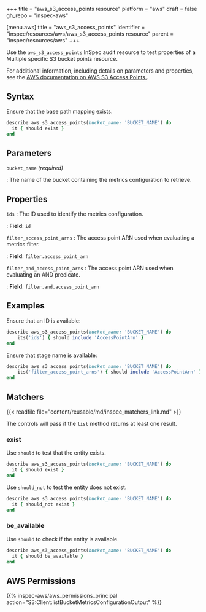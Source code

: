 +++
title = "aws_s3_access_points resource"
platform = "aws"
draft = false
gh_repo = "inspec-aws"

[menu.aws]
title = "aws_s3_access_points"
identifier = "inspec/resources/aws/aws_s3_access_points resource"
parent = "inspec/resources/aws"
+++

Use the `aws_s3_access_points` InSpec audit resource to test properties of a Multiple specific S3 bucket points resource.

For additional information, including details on parameters and properties, see the [AWS documentation on AWS S3 Access Points.](https://docs.aws.amazon.com/AmazonS3/latest/API/API_GetBucketMetricsConfiguration.html).

## Syntax

Ensure that the base path mapping exists.

```ruby
describe aws_s3_access_points(bucket_name: 'BUCKET_NAME') do
  it { should exist }
end
```

## Parameters

`bucket_name` _(required)_

: The name of the bucket containing the metrics configuration to retrieve.

## Properties

`ids`
: The ID used to identify the metrics configuration.

: **Field**: `id`

`filter_access_point_arns`
: The access point ARN used when evaluating a metrics filter.

: **Field**: `filter.access_point_arn`

`filter_and_access_point_arns`
: The access point ARN used when evaluating an AND predicate.

: **Field**: `filter.and.access_point_arn`

## Examples

Ensure that an ID is available:

```ruby
describe aws_s3_access_points(bucket_name: 'BUCKET_NAME') do
    its('ids') { should include 'AccessPointArn' }
end
```

Ensure that stage name is available:

```ruby
describe aws_s3_access_points(bucket_name: 'BUCKET_NAME') do
    its('filter_access_point_arns') { should include 'AccessPointArn' }
end
```

## Matchers

{{< readfile file="content/reusable/md/inspec_matchers_link.md" >}}

The controls will pass if the `list` method returns at least one result.

### exist

Use `should` to test that the entity exists.

```ruby
describe aws_s3_access_points(bucket_name: 'BUCKET_NAME') do
  it { should exist }
end
```

Use `should_not` to test the entity does not exist.

```ruby
describe aws_s3_access_points(bucket_name: 'BUCKET_NAME') do
  it { should_not exist }
end
```

### be_available

Use `should` to check if the entity is available.

```ruby
describe aws_s3_access_points(bucket_name: 'BUCKET_NAME') do
  it { should be_available }
end
```

## AWS Permissions

{{% inspec-aws/aws_permissions_principal action="S3:Client:listBucketMetricsConfigurationOutput" %}}
